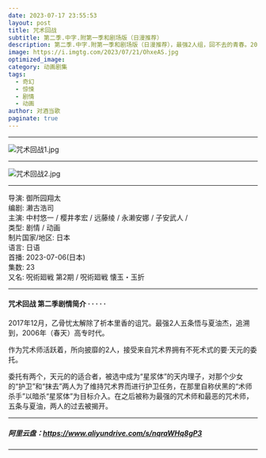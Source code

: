 ```yaml
---
date: 2023-07-17 23:55:53
layout: post
title: ⁡咒术回战
subtitle: 第二季.中字.附第一季和剧场版（日漫推荐）
description: 第二季.中字.附第一季和剧场版（日漫推荐），最强2人组，回不去的青春。2017年12月，乙骨忧太解除了祈本里香的诅咒。追溯到2006年（春天），高专时代的五条悟与夏油杰。作为咒术师活跃着，所向披靡的2人，接受来自咒术界拥有不死术式的要·天元的委托...
image: https://i.imgtg.com/2023/07/21/OhxeAS.jpg
optimized_image: 
category: 动画剧集
tags:
  - 奇幻
  - 惊悚
  - 剧情
  - 动画
author: 对酒当歌
paginate: true
---
```

---

![咒术回战1.jpg](https://i.imgtg.com/2023/07/21/OhxrSN.jpg)

---

![咒术回战2.jpg](https://i.imgtg.com/2023/07/21/OhxACC.jpg)

---
导演: 御所园翔太  
编剧: 濑古浩司  
主演: 中村悠一 / 樱井孝宏 / 远藤绫 / 永濑安娜 / 子安武人 /  
类型: 剧情 / 动画  
制片国家/地区: 日本  
语言: 日语  
首播: 2023-07-06(日本)  
集数: 23  
又名: 呪術廻戦 第2期 / 呪術廻戦 懐玉・玉折

---

#### 咒术回战 第二季剧情简介 · · · · ·

2017年12月，乙骨忧太解除了祈本里香的诅咒。最强2人五条悟与夏油杰，追溯到，2006年（春天）高专时代。

作为咒术师活跃着，所向披靡的2人，接受来自咒术界拥有不死术式的要·天元的委托。

委托有两个，天元的的适合者，被选中成为“星浆体”的天内理子，对那个少女的“护卫”和“抹去”两人为了维持咒术界而进行护卫任务，在那里自称伏黑的“术师杀手”以暗杀“星浆体”为目标介入。在之后被称为最强的咒术师和最恶的咒术师，五条与夏油，两人的过去被揭开。

---
##### 阿里云盘：<https://www.aliyundrive.com/s/nqraWHq8gP3>

---
